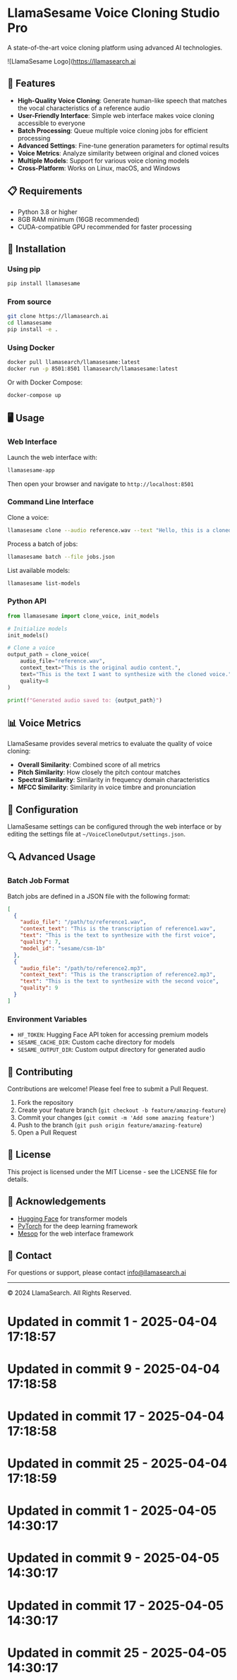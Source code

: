 # LlamaSesame Voice Cloning Studio Pro

A state-of-the-art voice cloning platform using advanced AI technologies.

![LlamaSesame Logo](https://llamasearch.ai

## 🌟 Features

- **High-Quality Voice Cloning**: Generate human-like speech that matches the vocal characteristics of a reference audio
- **User-Friendly Interface**: Simple web interface makes voice cloning accessible to everyone
- **Batch Processing**: Queue multiple voice cloning jobs for efficient processing
- **Advanced Settings**: Fine-tune generation parameters for optimal results
- **Voice Metrics**: Analyze similarity between original and cloned voices
- **Multiple Models**: Support for various voice cloning models
- **Cross-Platform**: Works on Linux, macOS, and Windows

## 📋 Requirements

- Python 3.8 or higher
- 8GB RAM minimum (16GB recommended)
- CUDA-compatible GPU recommended for faster processing

## 🚀 Installation

### Using pip

```bash
pip install llamasesame
```

### From source

```bash
git clone https://llamasearch.ai
cd llamasesame
pip install -e .
```

### Using Docker

```bash
docker pull llamasearch/llamasesame:latest
docker run -p 8501:8501 llamasearch/llamasesame:latest
```

Or with Docker Compose:

```bash
docker-compose up
```

## 🖥️ Usage

### Web Interface

Launch the web interface with:

```bash
llamasesame-app
```

Then open your browser and navigate to `http://localhost:8501`

### Command Line Interface

Clone a voice:

```bash
llamasesame clone --audio reference.wav --text "Hello, this is a cloned voice." --quality 8
```

Process a batch of jobs:

```bash
llamasesame batch --file jobs.json
```

List available models:

```bash
llamasesame list-models
```

### Python API

```python
from llamasesame import clone_voice, init_models

# Initialize models
init_models()

# Clone a voice
output_path = clone_voice(
    audio_file="reference.wav",
    context_text="This is the original audio content.",
    text="This is the text I want to synthesize with the cloned voice.",
    quality=8
)

print(f"Generated audio saved to: {output_path}")
```

## 📊 Voice Metrics

LlamaSesame provides several metrics to evaluate the quality of voice cloning:

- **Overall Similarity**: Combined score of all metrics
- **Pitch Similarity**: How closely the pitch contour matches
- **Spectral Similarity**: Similarity in frequency domain characteristics
- **MFCC Similarity**: Similarity in voice timbre and pronunciation

## 🔧 Configuration

LlamaSesame settings can be configured through the web interface or by editing the settings file at `~/VoiceCloneOutput/settings.json`.

## 🔍 Advanced Usage

### Batch Job Format

Batch jobs are defined in a JSON file with the following format:

```json
[
  {
    "audio_file": "/path/to/reference1.wav",
    "context_text": "This is the transcription of reference1.wav",
    "text": "This is the text to synthesize with the first voice",
    "quality": 7,
    "model_id": "sesame/csm-1b"
  },
  {
    "audio_file": "/path/to/reference2.mp3",
    "context_text": "This is the transcription of reference2.mp3",
    "text": "This is the text to synthesize with the second voice",
    "quality": 9
  }
]
```

### Environment Variables

- `HF_TOKEN`: Hugging Face API token for accessing premium models
- `SESAME_CACHE_DIR`: Custom cache directory for models
- `SESAME_OUTPUT_DIR`: Custom output directory for generated audio

## 👥 Contributing

Contributions are welcome! Please feel free to submit a Pull Request.

1. Fork the repository
2. Create your feature branch (`git checkout -b feature/amazing-feature`)
3. Commit your changes (`git commit -m 'Add some amazing feature'`)
4. Push to the branch (`git push origin feature/amazing-feature`)
5. Open a Pull Request

## 📄 License

This project is licensed under the MIT License - see the LICENSE file for details.

## 🙏 Acknowledgements

- [Hugging Face](https://huggingface.co/) for transformer models
- [PyTorch](https://pytorch.org/) for the deep learning framework
- [Mesop](https://mesop.io/) for the web interface framework

## 📧 Contact

For questions or support, please contact [info@llamasearch.ai](mailto:info@llamasearch.ai)

---

© 2024 LlamaSearch. All Rights Reserved. 
# Updated in commit 1 - 2025-04-04 17:18:57

# Updated in commit 9 - 2025-04-04 17:18:58

# Updated in commit 17 - 2025-04-04 17:18:58

# Updated in commit 25 - 2025-04-04 17:18:59

# Updated in commit 1 - 2025-04-05 14:30:17

# Updated in commit 9 - 2025-04-05 14:30:17

# Updated in commit 17 - 2025-04-05 14:30:17

# Updated in commit 25 - 2025-04-05 14:30:17

